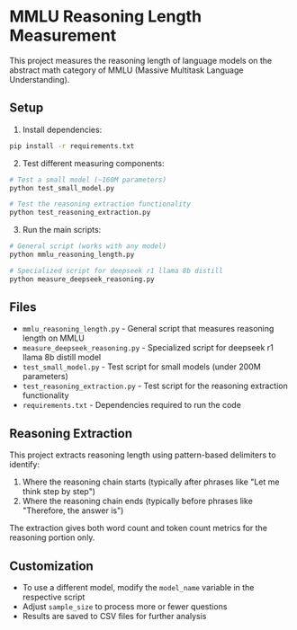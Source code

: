 # MMLU Reasoning Length Measurement

This project measures the reasoning length of language models on the abstract math category of MMLU (Massive Multitask Language Understanding).

## Setup

1. Install dependencies:
```bash
pip install -r requirements.txt
```

2. Test different measuring components:

```bash
# Test a small model (~160M parameters)
python test_small_model.py

# Test the reasoning extraction functionality
python test_reasoning_extraction.py
```

3. Run the main scripts:

```bash
# General script (works with any model)
python mmlu_reasoning_length.py

# Specialized script for deepseek r1 llama 8b distill
python measure_deepseek_reasoning.py
```

## Files

- `mmlu_reasoning_length.py` - General script that measures reasoning length on MMLU
- `measure_deepseek_reasoning.py` - Specialized script for deepseek r1 llama 8b distill model
- `test_small_model.py` - Test script for small models (under 200M parameters)
- `test_reasoning_extraction.py` - Test script for the reasoning extraction functionality
- `requirements.txt` - Dependencies required to run the code

## Reasoning Extraction

This project extracts reasoning length using pattern-based delimiters to identify:
1. Where the reasoning chain starts (typically after phrases like "Let me think step by step")
2. Where the reasoning chain ends (typically before phrases like "Therefore, the answer is")

The extraction gives both word count and token count metrics for the reasoning portion only.

## Customization

- To use a different model, modify the `model_name` variable in the respective script
- Adjust `sample_size` to process more or fewer questions 
- Results are saved to CSV files for further analysis